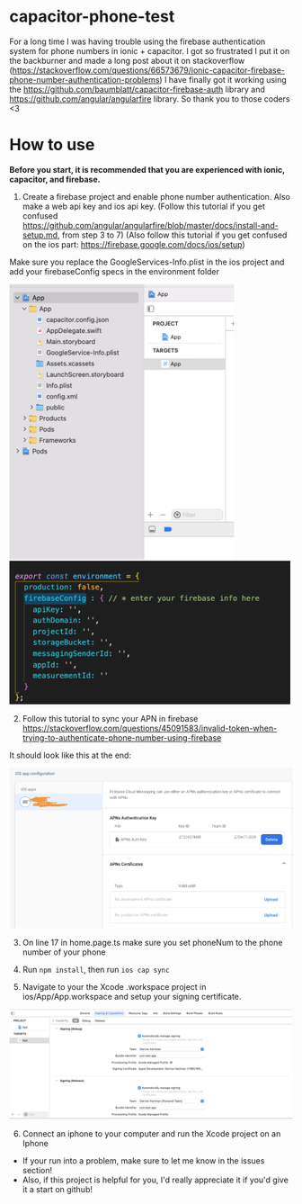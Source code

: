 # capacitor-phone-test
For a long time I was having trouble using the firebase authentication system for phone numbers in ionic + capacitor. 
I got so frustrated I put it on the backburner and made a long post about it on stackoverflow (https://stackoverflow.com/questions/66573679/ionic-capacitor-firebase-phone-number-authentication-problems)
I have finally got it working using the https://github.com/baumblatt/capacitor-firebase-auth library and https://github.com/angular/angularfire library. So thank you to those coders <3 

# How to use

**Before you start, it is recommended that you are experienced with ionic, capacitor, and firebase.**

1. Create a firebase project and enable phone number authentication. Also make a web api key and ios api key. (Follow this tutorial if you get confused https://github.com/angular/angularfire/blob/master/docs/install-and-setup.md, from step 3 to 7)
(Also follow this tutorial if you get confused on the ios part: https://firebase.google.com/docs/ios/setup)

Make sure you replace the GoogleServices-Info.plist in the ios project and add your firebaseConfig specs in the environment folder


<img src="https://github.com/Darrow8/capacitor-phone-test/blob/main/repo-images/Screen%20Shot%202021-08-10%20at%2011.19.47%20PM.png" alt="ios googleservices connection" width="400"/>


<img src="https://github.com/Darrow8/capacitor-phone-test/blob/main/repo-images/Screen%20Shot%202021-08-10%20at%2011.35.28%20PM.png" alt="web environment connection" width="500"/>

2. Follow this tutorial to sync your APN in firebase https://stackoverflow.com/questions/45091583/invalid-token-when-trying-to-authenticate-phone-number-using-firebase

It should look like this at the end: 

<img src="https://github.com/Darrow8/capacitor-phone-test/blob/main/repo-images/Screen%20Shot%202021-08-10%20at%2011.21.53%20PM.png" alt="APN" width="800"/>

3. On line 17 in home.page.ts make sure you set phoneNum to the phone number of your phone

4. Run `npm install`, then run `ios cap sync`

5. Navigate to your the Xcode .workspace project in ios/App/App.workspace and setup your signing certificate.


<img src="https://github.com/Darrow8/capacitor-phone-test/blob/main/repo-images/Screen%20Shot%202021-08-10%20at%2011.08.14%20PM.png" alt="provisional profile setup" width="800"/>

6. Connect an iphone to your computer and run the Xcode project on an Iphone

* If your run into a problem, make sure to let me know in the issues section!
* Also, if this project is helpful for you, I'd really appreciate it if you'd give it a start on github!
